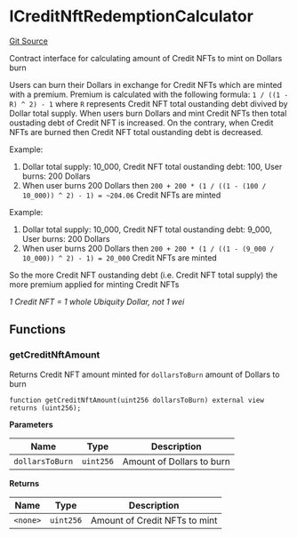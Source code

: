 # ICreditNftRedemptionCalculator
[Git Source](https://github.com/ubiquity/ubiquity-dollar/blob/0cae71618450aff584ed3369a18e2ba12900dc6b/src/dollar/interfaces/ICreditNftRedemptionCalculator.sol)

Contract interface for calculating amount of Credit NFTs to mint on Dollars burn

Users can burn their Dollars in exchange for Credit NFTs which are minted with a premium.
Premium is calculated with the following formula: `1 / ((1 - R) ^ 2) - 1` where `R` represents Credit NFT
total oustanding debt divived by Dollar total supply. When users burn Dollars and mint Credit NFTs then
total oustading debt of Credit NFT is increased. On the contrary, when Credit NFTs are burned then
Credit NFT total oustanding debt is decreased.

Example:
1. Dollar total supply: 10_000, Credit NFT total oustanding debt: 100, User burns: 200 Dollars
2. When user burns 200 Dollars then `200 + 200 * (1 / ((1 - (100 / 10_000)) ^ 2) - 1) = ~204.06` Credit NFTs are minted

Example:
1. Dollar total supply: 10_000, Credit NFT total oustanding debt: 9_000, User burns: 200 Dollars
2. When user burns 200 Dollars then `200 + 200 * (1 / ((1 - (9_000 / 10_000)) ^ 2) - 1) = 20_000` Credit NFTs are minted

So the more Credit NFT oustanding debt (i.e. Credit NFT total supply) the more premium applied for minting Credit NFTs

*1 Credit NFT = 1 whole Ubiquity Dollar, not 1 wei*


## Functions
### getCreditNftAmount

Returns Credit NFT amount minted for `dollarsToBurn` amount of Dollars to burn


```solidity
function getCreditNftAmount(uint256 dollarsToBurn) external view returns (uint256);
```
**Parameters**

|Name|Type|Description|
|----|----|-----------|
|`dollarsToBurn`|`uint256`|Amount of Dollars to burn|

**Returns**

|Name|Type|Description|
|----|----|-----------|
|`<none>`|`uint256`|Amount of Credit NFTs to mint|


